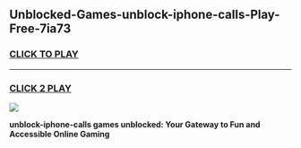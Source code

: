 
## Unblocked-Games-unblock-iphone-calls-Play-Free-7ia73
<h3>
<a href="https://premium76.site?title=unblock-iphone-calls&ref=18A1">CLICK TO PLAY</a></h3>
<hr>

<h3>
<a href="https://premium76.site?title=unblock-iphone-calls&ref=18A1">CLICK 2 PLAY</a>
  
</h3>

<a href="https://premium76.site?title=unblock-iphone-calls&ref=18A1"><img src="https://clearcache.store/games.png"></a>


**unblock-iphone-calls games unblocked: Your Gateway to Fun and Accessible Online Gaming**
